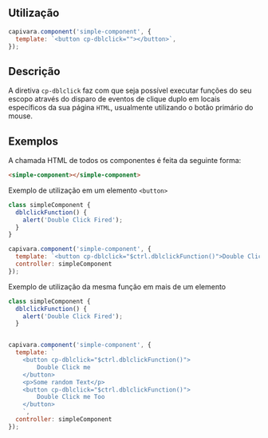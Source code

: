 ## Utilização

```js
capivara.component('simple-component', {
  template: `<button cp-dblclick=""></button>`,
});
```

## Descrição

A diretiva `cp-dblclick` faz com que seja possível executar funções do seu escopo através do disparo de eventos de clique duplo em locais específicos da sua página `HTML`, usualmente utilizando o botão primário do mouse.

## Exemplos

A chamada HTML de todos os componentes é feita da seguinte forma:

```HTML
<simple-component></simple-component>
```

Exemplo de utilização em um elemento `<button>`

```js
class simpleComponent {
  dblclickFunction() {
    alert('Double Click Fired');
  }
}

capivara.component('simple-component', {
  template: `<button cp-dblclick="$ctrl.dblclickFunction()">Double Click me</button>`,
  controller: simpleComponent
});
```

Exemplo de utilização da mesma função em mais de um elemento

```js
class simpleComponent {
  dblclickFunction() {
    alert('Double Click Fired');
  }


capivara.component('simple-component', {
  template: `
    <button cp-dblclick="$ctrl.dblclickFunction()">
        Double Click me
    </button>
    <p>Some random Text</p>
    <button cp-dblclick="$ctrl.dblclickFunction()">
        Double Click me Too
    </button>
    `,
  controller: simpleComponent
});
```

